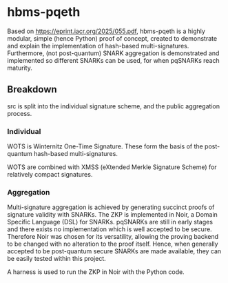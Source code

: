 # hbms-pqeth

Based on https://eprint.iacr.org/2025/055.pdf, hbms-pqeth is a highly modular, simple (hence Python) proof of concept, created to demonstrate and explain the implementation of hash-based multi-signatures. Furthermore, (not post-quantum) SNARK aggregation is demonstrated and implemented so different SNARKs can be used, for when pqSNARKs reach maturity.

## Breakdown

src is split into the individual signature scheme, and the public aggregation process.

### Individual

WOTS is Winternitz One-Time Signature. These form the basis of the post-quantum hash-based multi-signatures.

WOTS are combined with XMSS (eXtended Merkle Signature Scheme) for relatively compact signatures.

### Aggregation

Multi-signature aggregation is achieved by generating succinct proofs of signature validity with SNARKs. The ZKP is implemented in Noir, a Domain Specific Language (DSL) for SNARKs. pqSNARKs are still in early stages and there exists no implementation which is well accepted to be secure. Therefore Noir was chosen for its versatility, allowing the proving backend to be changed with no alteration to the proof itself. Hence, when generally accepted to be post-quantum secure SNARKs are made available, they can be easily tested within this project.

A harness is used to run the ZKP in Noir with the Python code.
